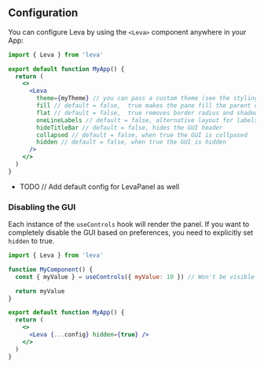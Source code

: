 ## Configuration

You can configure Leva by using the `<Leva>` component anywhere in your App:

```jsx
import { Leva } from 'leva'

export default function MyApp() {
  return (
    <>
      <Leva
        theme={myTheme} // you can pass a custom theme (see the styling section)
        fill // default = false,  true makes the pane fill the parent dom node it's rendered in
        flat // default = false,  true removes border radius and shadow
        oneLineLabels // default = false, alternative layout for labels, with labels and fields on separate rows
        hideTitleBar // default = false, hides the GUI header
        collapsed // default = false, when true the GUI is collpased
        hidden // default = false, when true the GUI is hidden
      />
    </>
  )
}
```

- TODO // Add default config for LevaPanel as well

### Disabling the GUI

Each instance of the `useControls` hook will render the panel. If you want to completely disable the GUI based on preferences, you need to explicitly set `hidden` to true.

```jsx
import { Leva } from 'leva'

function MyComponent() {
  const { myValue } = useControls({ myValue: 10 }) // Won't be visible because the panel will not render.

  return myValue
}

export default function MyApp() {
  return (
    <>
      <Leva {...config} hidden={true} />
    </>
  )
}
```
